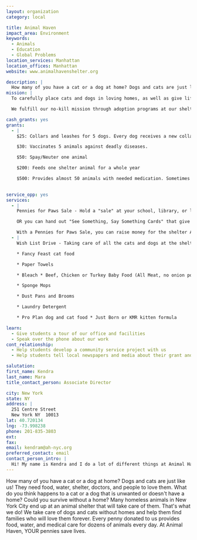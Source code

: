 ```yaml
---
layout: organization
category: local

title: Animal Haven
impact_area: Environment
keywords: 
  - Animals
  - Education
  - Global Problems
location_services: Manhattan
location_offices: Manhattan
website: www.animalhavenshelter.org

description: |
  How many of you have a cat or a dog at home? Dogs and cats are just like us! They need food, water, shelter, doctors, and people to love them. What do you think happens to a cat or a dog that is unwanted or doesn't have a home? Could you survive without a home? Many homeless animals in New York City end up at an animal shelter that will take care of them. That's what we do! We take care of dogs and cats without homes and help them find families who will love them forever. Every penny donated to us provides food, water, and medical care for dozens of animals every day.  At Animal Haven, YOUR pennies save lives.
mission: |
  To carefully place cats and dogs in loving homes, as well as give lifetime care for those who cannot be placed. 

  We fulfill our no-kill mission through adoption programs at our shelter <about.html> in Queens, Animal Haven @ Biscuits and Bath <biscbath.html> in Midtown Manhattan, and our Mobile Adoption Program <petspeople.html>. Animal Haven University <university.html> provides courses in positive reinforcement training to help keep dogs in their original homes. Animal Haven Acres <acres.html> is a sanctuary and rehabilitation Center in Delaware County, NY where hard to place dogs and cats can live out their lives in a homelike setting.

cash_grants: yes
grants: 
  - |
    $25: Collars and leashes for 5 dogs. Every dog receives a new collar when they enter the shelter. Pink for girls and blue for boys!

    $30: Vaccinates 5 animals against deadly diseases.

    $50: Spay/Neuter one animal

    $200: Feeds one shelter animal for a whole year

    $500: Provides almost 50 animals with needed medication. Sometimes cats and dogs come into the shelter with colds or broken bones, so we need to help them get better!

    
service_opp: yes
services: 
  - |
    Pennies for Paws Sale - Hold a "sale" at your school, library, or local community center. You can sell cupcakes or candy, pencils, greeting cards (you can even make these yourself!), or anything else you can think up! When someone buys something, you give them a "Fact Card" along with their cupcake or pencil. Each "Fact Card" should tell them something important about animals that YOU want them to know. It can say: " Spaying and Neutering is the responsible choice," Chaining dogs outside is animal cruelty," "Adult cats are the largest percentage of the homeless pet population," etc. 

    OR you can hand out "See Something, Say Something Cards" that give people the name and number of the local authority to call if they witness a case of animal abuse. 

    With a Pennies for Paws Sale, you can raise money for the shelter AND teach you friends about being kind to animals.
  - |
    Wish List Drive - Taking care of all the cats and dogs at the shelter takes a lot of time, energy and supplies. You can make a big difference to the animals by holding a Wish List Drive at your school, library or local community center. What types of supplies do we need?

    * Fancy Feast cat food

    * Paper Towels

    * Bleach * Beef, Chicken or Turkey Baby Food (All Meat, no onion powder)

    * Sponge Mops

    * Dust Pans and Brooms

    * Laundry Detergent

    * Pro Plan dog and cat food * Just Born or KMR kitten formula

learn: 
  - Give students a tour of our office and facilities
  - Speak over the phone about our work
cont_relationship: 
  - Help students develop a community service project with us
  - Help students tell local newspapers and media about their grant and/or project with us

salutation: 
first_name: Kendra
last_name: Mara
title_contact_person: Associate Director

city: New York
state: NY 
address: |
  251 Centre Street   
  New York NY  10013
lat: 40.720134
lng: -73.998238
phone: 201-835-3803
ext: 
fax: 
email: kendram@ah-nyc.org
preferred_contact: email
contact_person_intro: |
  Hi! My name is Kendra and I do a lot of different things at Animal Haven! I run our volunteer program, supervise the humane education program for kids, update the website and handle all new cat intakes. I have been at Animal Haven since March 2008, and have visited and hosted tours for many schools. I think it's very important to teach kids about animal-related issues such as puppy mills and being a responsible pet owner.
---
```

How many of you have a cat or a dog at home? Dogs and cats are just like us! They need food, water, shelter, doctors, and people to love them. What do you think happens to a cat or a dog that is unwanted or doesn't have a home? Could you survive without a home? Many homeless animals in New York City end up at an animal shelter that will take care of them. That's what we do! We take care of dogs and cats without homes and help them find families who will love them forever. Every penny donated to us provides food, water, and medical care for dozens of animals every day.  At Animal Haven, YOUR pennies save lives.